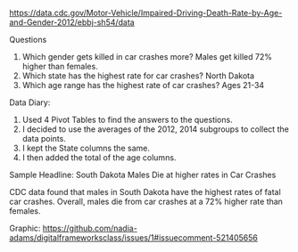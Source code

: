 https://data.cdc.gov/Motor-Vehicle/Impaired-Driving-Death-Rate-by-Age-and-Gender-2012/ebbj-sh54/data

Questions

1.	Which gender gets killed in car crashes more? 
Males get killed 72% higher than females. 
2.	Which state has the highest rate for car crashes? 
North Dakota
3. Which age range has the highest rate of car crashes? 
	Ages 21-34  

Data Diary:

1. Used 4 Pivot Tables to find the answers to the questions. 
2. I decided to use the averages of the 2012, 2014 subgroups to collect the data points. 
3. I kept the State columns the same. 
4. I then added the total of the age columns. 

Sample Headline: 
South Dakota Males Die at higher rates in Car Crashes

CDC data found that males in South Dakota have the highest rates of fatal car crashes. Overall, males die from car crashes at a 72% higher rate than females. 

Graphic:
https://github.com/nadia-adams/digitalframeworksclass/issues/1#issuecomment-521405656
